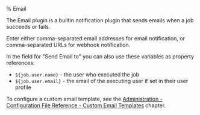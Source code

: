 % Email

The Email plugin is a builtin notification plugin that sends emails when a job succeeds or fails.

Enter either comma-separated email addresses for email notification, or comma-separated URLs for webhook notification.

In the field for "Send Email to" you can also use these variables as property references:

* `${job.user.name}` - the user who executed the job
* `${job.user.email}` - the email of the executing user if set in their user profile

To configure a custom email template, see the [Administration - Configuration File Reference - Custom Email Templates][] chapter.

[Administration - Configuration File Reference - Custom Email Templates]: ../administration/configuration/configuration-file-reference.html#custom-email-templates
